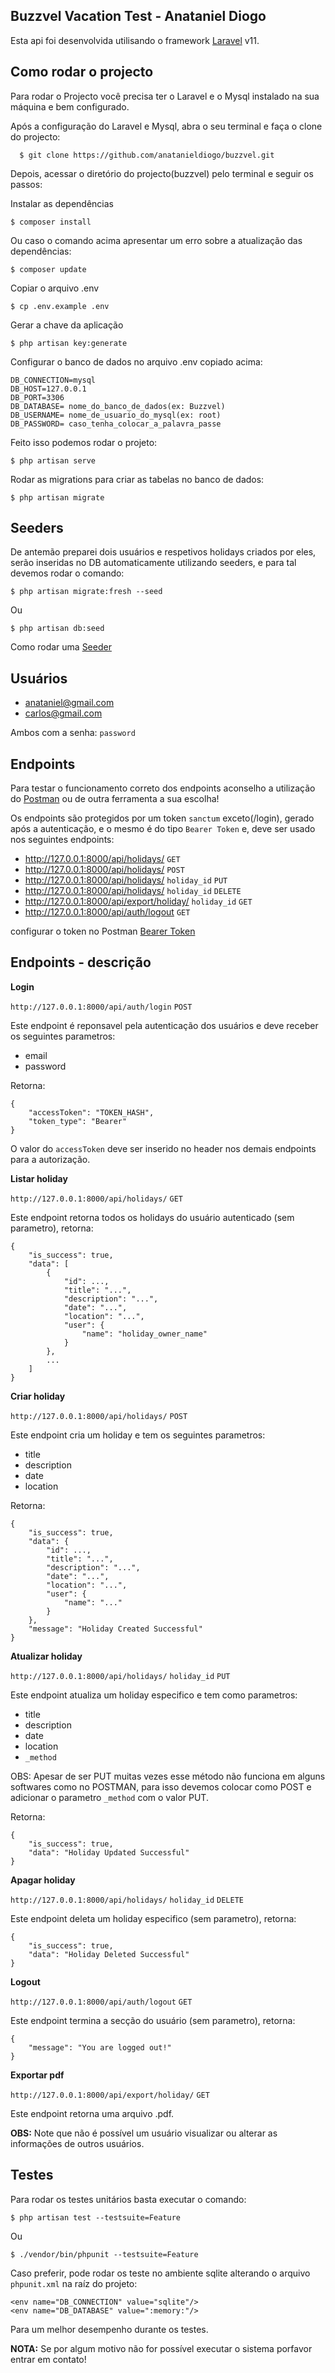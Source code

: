 ## Buzzvel Vacation Test - Anataniel Diogo

Esta api foi desenvolvida utilisando o framework [Laravel](https://laravel.com/) v11. 


## Como rodar o projecto

Para rodar o Projecto você precisa ter o Laravel e o Mysql instalado na sua máquina e bem configurado.

Após a configuração do Laravel e Mysql, abra o seu terminal e faça o clone do projecto:

      $ git clone https://github.com/anatanieldiogo/buzzvel.git

 Depois, acessar o diretório do projecto(buzzvel) pelo terminal e seguir os passos:


Instalar as dependências
    
    $ composer install

Ou caso o comando acima apresentar um erro sobre a atualização das dependências:
    
    $ composer update

Copiar o arquivo .env

    $ cp .env.example .env

Gerar a chave da aplicação

    $ php artisan key:generate

Configurar o banco de dados no arquivo .env copiado acima:

    DB_CONNECTION=mysql
    DB_HOST=127.0.0.1
    DB_PORT=3306
    DB_DATABASE= nome_do_banco_de_dados(ex: Buzzvel)
    DB_USERNAME= nome_de_usuario_do_mysql(ex: root)
    DB_PASSWORD= caso_tenha_colocar_a_palavra_passe

Feito isso podemos rodar o projeto:

    $ php artisan serve

Rodar as migrations para criar as tabelas no banco de dados:

    $ php artisan migrate

## Seeders

De antemão preparei dois usuários e respetivos holidays criados por eles, serão inseridas no DB automaticamente utilizando seeders, e para tal devemos rodar o comando:

    $ php artisan migrate:fresh --seed

Ou

    $ php artisan db:seed

Como rodar uma [Seeder](https://laravel.com/docs/9.x/seeding#running-seeders)

## Usuários

- anataniel@gmail.com
- carlos@gmail.com

Ambos com a senha: `password`


## Endpoints

Para testar o funcionamento correto dos endpoints aconselho a utilização do [Postman](https://www.postman.com/) ou de outra ferramenta a sua escolha!

Os endpoints são protegidos por um token `sanctum` exceto(/login), gerado após a autenticação, e o mesmo é do tipo `Bearer Token` e, deve ser usado nos seguintes endpoints:

- http://127.0.0.1:8000/api/holidays/ `GET`
- http://127.0.0.1:8000/api/holidays/ `POST`
- http://127.0.0.1:8000/api/holidays/ `holiday_id` `PUT`
- http://127.0.0.1:8000/api/holidays/ `holiday_id` `DELETE`
- http://127.0.0.1:8000/api/export/holiday/ `holiday_id` `GET`
- http://127.0.0.1:8000/api/auth/logout `GET`

configurar o token no Postman [Bearer Token](https://www.youtube.com/watch?v=PPi9teNKRHY)

## Endpoints - descrição

**Login**

`http://127.0.0.1:8000/api/auth/login` `POST`


Este endpoint é reponsavel pela autenticação dos usuários e deve receber os seguintes parametros:

- email
- password

Retorna:

    {
        "accessToken": "TOKEN_HASH",
        "token_type": "Bearer"
    }
    
O valor do `accessToken` deve ser inserido no header nos demais endpoints para a autorização.

**Listar holiday**

`http://127.0.0.1:8000/api/holidays/` `GET`

Este endpoint retorna todos os holidays do usuário autenticado (sem parametro), retorna:

    {
        "is_success": true,
        "data": [
            {
                "id": ...,
                "title": "...",
                "description": "...",
                "date": "...",
                "location": "...",
                "user": {
                    "name": "holiday_owner_name"
                }
            },
            ...
        ]
    }

**Criar holiday**

`http://127.0.0.1:8000/api/holidays/` `POST`

Este endpoint cria um holiday e tem os seguintes parametros:

- title
- description
- date
- location

Retorna:

    {
        "is_success": true,
        "data": {
            "id": ...,
            "title": "...",
            "description": "...",
            "date": "...",
            "location": "...",
            "user": {
                "name": "..."
            }
        },
        "message": "Holiday Created Successful"
    }

**Atualizar holiday**

`http://127.0.0.1:8000/api/holidays/` `holiday_id` `PUT`


Este endpoint atualiza um holiday especifico e tem como parametros:

- title
- description
- date
- location
- `_method`
    
OBS: Apesar de ser PUT muitas vezes esse método não funciona em alguns softwares como no POSTMAN, para isso devemos colocar como POST e adicionar o parametro `_method` com o valor PUT.

Retorna:

    {
        "is_success": true,
        "data": "Holiday Updated Successful"
    }

**Apagar holiday**

`http://127.0.0.1:8000/api/holidays/` `holiday_id` `DELETE`


Este endpoint deleta um holiday especifico (sem parametro), retorna:

    {
        "is_success": true,
        "data": "Holiday Deleted Successful"
    }

**Logout**
    
`http://127.0.0.1:8000/api/auth/logout` `GET`


Este endpoint termina a secção do usuário (sem parametro), retorna:

    {
        "message": "You are logged out!"
    }
    
**Exportar pdf**
    
`http://127.0.0.1:8000/api/export/holiday/` `GET`


Este endpoint retorna uma arquivo .pdf.

**OBS:** Note que não é possível um usuário visualizar ou alterar as informações de outros usuários.

## Testes

Para rodar os testes unitários basta executar o comando:

    $ php artisan test --testsuite=Feature

Ou

    $ ./vendor/bin/phpunit --testsuite=Feature

Caso preferir, pode rodar os teste no ambiente sqlite alterando o arquivo `phpunit.xml` na raíz do projeto:

    <env name="DB_CONNECTION" value="sqlite"/>
    <env name="DB_DATABASE" value=":memory:"/>

Para um melhor desempenho durante os testes.

**NOTA:** Se por algum motivo não for possível executar o sistema porfavor entrar em contato!
